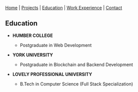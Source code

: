 [Home](index.markdown) | [Projects](projects.markdown) | [Education](education.markdown) | [Work Experience](work_experience.markdown) | [Contact](contact.markdown) 

## Education

- **HUMBER COLLEGE**  
  - Postgraduate in Web Development

- **YORK UNIVERSITY**  
  - Postgraduate in Blockchain and Backend Development

- **LOVELY PROFESSIONAL UNIVERSITY**
  - B.Tech in Computer Science (Full Stack Specialization)
